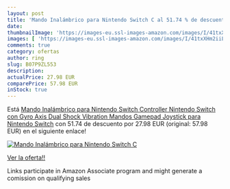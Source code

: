 ```yaml
---
layout: post
title: 'Mando Inalámbrico para Nintendo Switch C al 51.74 % de descuento'
date: 
thumbnailImage: 'https://images-eu.ssl-images-amazon.com/images/I/41txXHm2iiL._SL200_.jpg'
images: [ 'https://images-eu.ssl-images-amazon.com/images/I/41txXHm2iiL._SL200_.jpg' ]
comments: true
category: ofertas
author: ring
slug: B07P9ZL553
description:
actualPrice: 27.98 EUR
comparePrice: 57.98 EUR
inStock: true
---
```


Está [Mando Inalámbrico para Nintendo Switch Controller Nintendo Switch con Gyro Axis Dual Shock Vibration Mandos Gamepad Joystick para Nintendo Switch](https://www.amazon.es/dp/B07P9ZL553/?tag=tolees-21) con 51.74 de descuento por 27.98 EUR (original: 57.98 EUR) en el siguiente enlace!

[![Mando Inalámbrico para Nintendo Switch C](https://images-eu.ssl-images-amazon.com/images/I/41txXHm2iiL._SL200_.jpg)](https://www.amazon.es/dp/B07P9ZL553/?tag=tolees-21)

[Ver la oferta!!](https://www.amazon.es/dp/B07P9ZL553/?tag=tolees-21)

Links participate in Amazon Associate program and might generate a comission on qualifying sales


